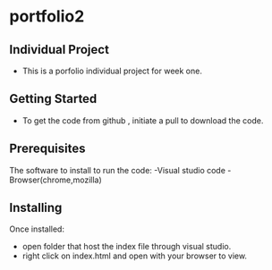# portfolio2

## Individual Project
- This is a porfolio  individual project for week one.

## Getting Started
- To get the code from github , initiate a pull to download the code.

## Prerequisites
The software to install to run the code: 
-Visual studio code
-Browser(chrome,mozilla)

## Installing
Once installed:
- open folder that host the index file through visual studio.
- right click on index.html and open with your browser to view.

#
